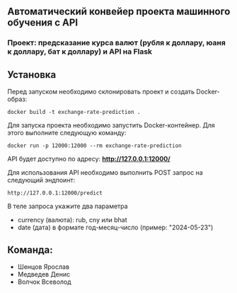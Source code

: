 ## Автоматический конвейер проекта машинного обучения с API

### Проект: предсказание курса валют (рубля к доллару, юаня к доллару, бат к доллару) и API на Flask

## Установка

Перед запуском необходимо склонировать проект и создать Docker-образ:

```
docker build -t exchange-rate-prediction .
```

Для запуска проекта необходимо запустить Docker-контейнер. Для этого выполните следующую команду:

```
docker run -p 12000:12000 --rm exchange-rate-prediction
```

API будет доступно по адресу: **http://127.0.0.1:12000/**

Для использования API необходимо выполнить POST запрос на следующий эндпоинт:

```
http://127.0.0.1:12000/predict
```

В теле запроса укажите два параметра

-   currency (валюта): rub, cny или bhat
-   date (дата) в формате год-месяц-число (пример: "2024-05-23")

## Команда:

-   Шенцов Ярослав
-   Медведев Денис
-   Волчок Всеволод
